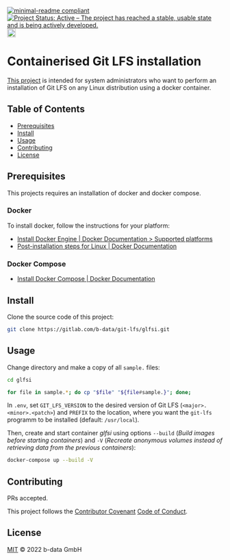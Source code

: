 [![minimal-readme compliant](https://img.shields.io/badge/readme%20style-minimal-brightgreen.svg)](https://github.com/RichardLitt/standard-readme/blob/master/example-readmes/minimal-readme.md) [![Project Status: Active – The project has reached a stable, usable state and is being actively developed.](https://www.repostatus.org/badges/latest/active.svg)](https://www.repostatus.org/#active) <a href="https://liberapay.com/benz0li/donate"><img src="https://liberapay.com/assets/widgets/donate.svg" alt="Donate using Liberapay" height="20"></a>

# Containerised Git LFS installation

[This project](https://gitlab.com/b-data/git-lfs/glfsi) is intended for system
administrators who want to perform an installation of Git LFS on any Linux
distribution using a docker container.

## Table of Contents

*  [Prerequisites](#prerequisites)
*  [Install](#install)
*  [Usage](#usage)
*  [Contributing](#contributing)
*  [License](#license)

## Prerequisites

This projects requires an installation of docker and docker compose.

### Docker

To install docker, follow the instructions for your platform:

*  [Install Docker Engine | Docker Documentation > Supported platforms](https://docs.docker.com/engine/install/#supported-platforms)
*  [Post-installation steps for Linux | Docker Documentation](https://docs.docker.com/engine/install/linux-postinstall/)

### Docker Compose

*  [Install Docker Compose | Docker Documentation](https://docs.docker.com/compose/install/)

## Install

Clone the source code of this project:

```bash
git clone https://gitlab.com/b-data/git-lfs/glfsi.git
```

## Usage

Change directory and make a copy of all `sample.` files:

```bash
cd glfsi

for file in sample.*; do cp "$file" "${file#sample.}"; done;
```

In `.env`, set `GIT_LFS_VERSION` to the desired version of Git LFS
(`<major>.<minor>.<patch>`) and `PREFIX` to the location, where you want the
`git-lfs` programm to be installed (default: `/usr/local`).

Then, create and start container _glfsi_ using options `--build` (_Build images
before starting containers_) and `-V` (_Recreate anonymous volumes instead of
retrieving data from the previous containers_):

```bash
docker-compose up --build -V
```

## Contributing

PRs accepted.

This project follows the
[Contributor Covenant](https://www.contributor-covenant.org)
[Code of Conduct](CODE_OF_CONDUCT.md).

## License

[MIT](LICENSE) © 2022 b-data GmbH
